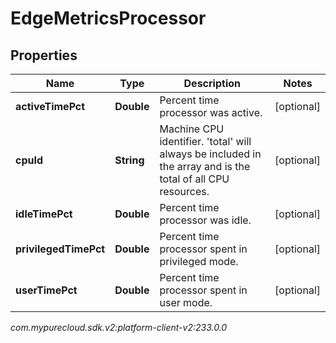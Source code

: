 # EdgeMetricsProcessor


## Properties

| Name | Type | Description | Notes |
| ------------ | ------------- | ------------- | ------------- |
| **activeTimePct** | **Double** | Percent time processor was active. |  [optional] |
| **cpuId** | **String** | Machine CPU identifier. 'total' will always be included in the array and is the total of all CPU resources. |  [optional] |
| **idleTimePct** | **Double** | Percent time processor was idle. |  [optional] |
| **privilegedTimePct** | **Double** | Percent time processor spent in privileged mode. |  [optional] |
| **userTimePct** | **Double** | Percent time processor spent in user mode. |  [optional] |




_com.mypurecloud.sdk.v2:platform-client-v2:233.0.0_
